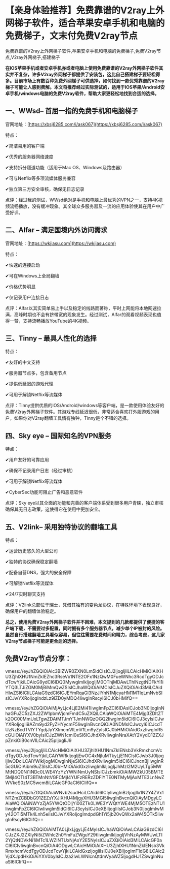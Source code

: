# 【亲身体验推荐】免费靠谱的V2ray上外网梯子软件，适合苹果安卓手机和电脑的免费梯子，文末付免费V2ray节点
免费靠谱的V2ray上外网梯子软件,苹果安卓手机和电脑的免费梯子,免费V2ray节点,V2ray外网梯子,搭建梯子

**在IOS苹果手机或者安卓手机亦或者电脑上使用免费靠谱的V2ray外网梯子软件其实并不复杂，许多V2ray外网梯子都提供了安装包，这比自己搭建梯子要轻松得多。目前市场上有数百种免费外网梯子可供选择，如何找到一款优秀靠谱的V2ray梯子可能让人感到费解。本文将推荐经过实际测试的，适用于IOS苹果/Android安卓手机/windows电脑的免费V2ray软件，帮助大家更轻松地找到合适的选择。**


## 一、WWsd– 首屈一指的免费手机和电脑梯子
官网地址：[https://xbsj6285.com/i/ask067](https://xbsj6285.com/i/ask067)

特点：

✔简洁易用的客户端

✔优秀的服务器网络速度

✔支持拆分隧道功能（适用于Mac OS、Windows及路由器）

✔可与Netflix等多项流媒体服务兼容

✔独立第三方安全审核，确保无日志记录

点评：经过我的测试，WWsd绝对是手机和电脑上最优秀的VPN之一，支持4K视频流畅播放，没有缓冲现象。其全球众多服务器及一流的应用体验使其在用户中广受好评。

## 二、Alfar – 满足国境内外访问需求
官网地址：[https://wkjiasu.com](https://wkjiasu.com)

特点：

✔快速的连接启动

✔可在Windows上全局翻墙

✔价格优势明显

✔仅记录用户连接日志

点评：Alfar以其实简单易上手以及稳定的线路而著称，平时上网能将本地网速拉满，高峰时期也不会有挤带宽的现象发生。经过测试，Alfar的观看视频表现也值得一赞，支持流畅播放YouTube的4K视频。

## 三、Tinny – 最具人性化的选择

特点：

✔友好的中文支持

✔服务器节点多，包含备用节点

✔提供低延迟的游戏代理

✔可用于解锁Netflix等流媒体

点评：Tinny提供优质的IOS/Android/windows等客户端，是一款使用体验友好的免费V2ray外网梯子软件。其游戏专线延迟很低，非常适合喜欢打外服游戏的用户，如果你对V2ray翻墙工具情有独钟，Tinny是个不错的选择。

## 四、Sky eye – 国际知名的VPN服务
特点：

✔用户友好的可靠应用

✔确保不记录用户日志（经过审核）

✔可用于解锁Netflix等流媒体

✔CyberSec功能可阻止广告和恶意软件

点评：Sky eye以其全面的功能和完善的客户端体系受到很多用户青睐，独立审核确保其无日志政策，这使得它在使用中更加安全。

## 五、V2link– 采用独特协议的翻墙工具
特点：

✔运营历史悠久的大型公司

✔独特的协议确保稳定翻墙

✔配备自营DNS，强大的安全保障

✔可解锁Netflix等流媒体

✔24/7实时聊天支持
 
点评：V2link总部位于瑞士，凭借其独有的变色龙协议，在特殊环境下表现良好，确保用户的翻墙体验稳定。

**总之，使用免费V2ray外网梯子软件并不困难，本文提到的几款都提供了便捷的客户端下载，不需要过多配置，同时拥有多个服务器节点，减少单个IP被封的风险。虽然自行搭建翻墙工具看似容易，但往往需要花费时间和精力，综合考虑，这几家V2ray节点梯子可能是更合适的选择。**

## 免费V2ray节点分享：
vmess://eyJhZGQiOiAic3BlZWR0ZXN0Lm5ldCIsICJ2IjogIjIiLCAicHMiOiAiXHU3ZjhlXHU1NmZkIEZhc3RseVx1NTE2OFx1NzQwM0FueWNhc3RcdTgyODJcdTcwYjkiLCAicG9ydCI6IDQ0MywgImlkIjogIjM0OThjMDAwLThlNzgtNDFkYi1iYTQ3LTJiZGM0MjBiMmQwZSIsICJhaWQiOiAiMCIsICJuZXQiOiAid3MiLCAidHlwZSI6ICIiLCAiaG9zdCI6ICJEYmRqaGl3NzJlYnN1MjcyaHM1MTlqLmNvbSIsICJwYXRoIjogIndzLz9lZD0yMDQ4IiwgInRscyI6ICJ0bHMifQ==

vmess://eyJhZGQiOiAiMjAyLjc4LjE2Mi41IiwgImFpZCI6IDAsICJob3N0IjogInNhaGFuZC5zZXJ2ZW1pbmVjcmFmdC5uZXQiLCAiaWQiOiAiMTE4Mjg3ZDItZTk2OC00MmUxLTgwZDAtMTJmYTJmNWQzOGQ2IiwgIm5ldCI6ICJ3cyIsICJwYXRoIjogIi9AZm9yd2FyZHYycmF5IiwgInBvcnQiOiA0NDMsICJwcyI6ICJcdTUzNzBcdTVlYTYgdjJyYXlmcmVlLmV1Lm9yZyIsICJ0bHMiOiAidGxzIiwgInR5cGUiOiAiYXV0byIsICJzZWN1cml0eSI6ICJhdXRvIiwgInNraXAtY2VydC12ZXJpZnkiOiB0cnVlLCAic25pIjogIiJ9

vmess://eyJ2IjogIjIiLCAicHMiOiAiXHU3ZjhlXHU1NmZkIENsb3VkRmxhcmVcdTgyODJcdTcwYjkiLCAiYWRkIjogIjEwOC4xNjIuMTkyLjE1NCIsICJwb3J0IjogIjIwODciLCAiYWlkIjogMCwgInNjeSI6ICJhdXRvIiwgIm5ldCI6ICJncnBjIiwgInR5cGUiOiAibm9uZSIsICJ0bHMiOiAidGxzIiwgImlkIjogIjJhMzI2M2UyLTg5MWMtNDQ0Ni1iNDc0LWE4YzYzYWNiNmUyNSIsICJzbmkiOiAiMWZkU05BMTE5MjI4OTI4T3BTMnNtVGFCMjI4YUFzRERzZDFlYTE0NTMyMjAxMTE3LnNwZWVkeS0zMC5wcm8iLCAicGF0aCI6ICIifQ==

vmess://eyJhZGQiOiAiaWNvb2sudHciLCAidiI6ICIyIiwgInBzIjogIlx1N2Y4ZVx1NTZmZCBDbG91ZEZsYXJlXHU4MjgyXHU3MGI5IiwgInBvcnQiOiAyMDgyLCAiaWQiOiAiNWYzZjA5YWQtODljYi00ZTk0LWE3YWQtYWE4MjM5OTEzNTU1IiwgImFpZCI6ICIwIiwgIm5ldCI6ICJ3cyIsICJ0eXBlIjogIiIsICJob3N0IjogImlwMy42OTI5MTk4Lnh5eiIsICJwYXRoIjogImdpdGh1Yi5jb20vQWx2aW45OTk5IiwgInRscyI6ICIifQ==

vmess://eyJhZGQiOiAiMTA0LjIxLjgyLjE4MyIsICJhaWQiOiAwLCAiaG9zdCI6ICJzZXJ2ZXIyNi5iZWhlc2h0YmFuZWguY29tIiwgImlkIjogIjVhNzAyMWUwLTI2YjQtNDVkNi1iMTc1LWZlNTUxNjAxY2E5NyIsICJuZXQiOiAid3MiLCAicGF0aCI6ICIvIiwgInBvcnQiOiA4ODgwLCAicHMiOiAiXHU3ZjhlXHU1NmZkIENsb3VkRmxhcmVcdTgyODJcdTcwYjkiLCAidGxzIjogIiIsICJ0eXBlIjogImF1dG8iLCAic2VjdXJpdHkiOiAiYXV0byIsICJza2lwLWNlcnQtdmVyaWZ5IjogdHJ1ZSwgInNuaSI6ICIifQ==
